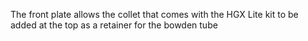 The front plate allows the collet that comes with the HGX Lite kit to be added at the top as a retainer for the bowden tube

